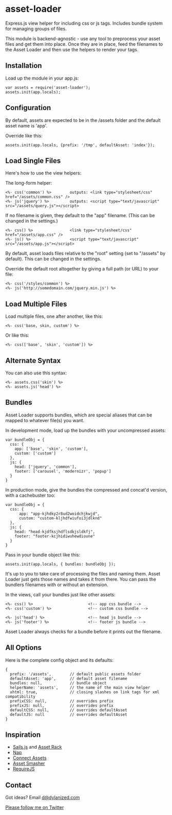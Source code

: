 asset-loader
========

Express.js view helper for including css or js tags. Includes bundle system for managing groups of files.

This module is backend-agnostic - use any tool to preprocess your asset files and get them into place. Once they are in place, feed the filenames to the Asset Loader and then use the helpers to render your tags.

Installation
---

Load up the module in your app.js:

    var assets = require('asset-loader');
    assets.init(app.locals);


Configuration
---

By default, assets are expected to be in the /assets folder and the default asset name is 'app'.

Override like this:

    assets.init(app.locals, {prefix: '/tmp', defaultAsset: 'index'});
    

Load Single Files
---

Here's how to use the view helpers:

The long-form helper:

    <%- css('common') %>		outputs: <link type="stylesheet/css" href="/assets/common.css" />    
	<%- js('jquery') %>			outputs: <script type="text/javascript" src="/assets/query.js"></script>
        	
If no filename is given, they default to the "app" filename. (This can be changed in the settings.)

    <%- css() %>				<link type="stylesheet/css" href="/assets/app.css" />    		
    <%- js() %>					<script type="text/javascript" src="/assets/app.js"></script>
        
By default, asset loads files relative to the "root" setting (set to "/assets" by default). This can be changed in the settings.

Override the default root altogether by giving a full path (or URL) to your file:

    <%- css('/styles/common') %>
    <%- js('http://somedomain.com/jquery.min.js') %>


Load Multiple Files
---

Load multiple files, one after another, like this:

    <%- css('base, skin, custom') %>
    
Or like this:    
    
    <%- css(['base', 'skin', 'custom']) %>
    
Alternate Syntax
---

You can also use this syntax:

    <%- assets.css('skin') %>          
    <%- assets.js('head') %>          

Bundles
---

Asset Loader supports bundles, which are special aliases that can be mapped to whatever file(s) you want.

In development mode, load up the bundles with your uncompressed assets:

    var bundleObj = {
      css: {
        app: ['base', 'skin', 'custom'],
        custom: ['custom']
      },  
      js: {
        head: ['jquery', 'common'], 
        footer: ['carousel', 'modernizr', 'popup']
      }
    }
  
In production mode, give the bundles the compressed and concat'd version, with a cachebuster too:

    var bundleObj = {
      css: {
    	  app: "app-kjhdky2r8ud2woidchjkwjd",
    	  custom: "custom-kljhdfwiufoi3jdlknd"
      },  
      js: {
        head: "head-kjdfksjhdflsdkjsldkfj", 
        footer: "footer-kcjhidiwuhewdioune"
      }
    }
     
Pass in your bundle object like this:

    assets.init(app.locals, { bundles: bundleObj });	
	
It's up to you to take care of processing the files and naming them. Asset Loader just gets those names and takes it from there. You can pass the bundlers filenames with or without an extension.      

In the views, call your bundles just like other assets:

    <%- css() %>						<!-- app css bundle -->
    <%- css('custom') %>				<!-- custom css bundle -->
    	
    <%- js('head') %>					<!-- head js bundle -->
    <%- js('footer') %>					<!-- footer js bundle -->
        
Asset Loader always checks for a bundle before it prints out the filename.    


All Options
---

Here is the complete config object and its defaults:

    {
      prefix: '/assets',		// default public assets folder
	  defaultAsset: 'app',		// default asset filename
      bundles: null,			// bundle object
      helperName: 'assets',		// the name of the main view helper
      xhtml: true,				// closing slashes on link tags for xml compatibility
      prefixCSS: null,			// overrides prefix
      prefixJS: null,			// overrides prefix
      defaultCSS: null,			// overrides defaultAsset
      defaultJS: null			// overrides defaultAsset
    }  

                      
Inspiration
---

- [Sails.js](http://sails.js) and [Asset Rack](https://github.com/techpines/asset-rack)
- [Nap](https://github.com/craigspaeth/nap)
- [Connect Assets](https://github.com/adunkman/connect-assets)
- [Asset Smasher](https://github.com/jriecken/asset-smasher)
- [RequireJS](http://requirejs.org/)


Contact
---

Got ideas? Email d@dylanized.com

[Please follow me on Twitter](http://twitter.com/dylanized)
